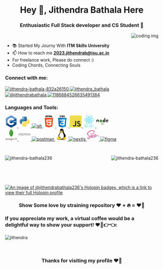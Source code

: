 <h1 align="center" >Hey 👋, Jithendra Bathala Here</h1>
<h3 align="center" >Enthusiastic Full Stack developer and CS Student 🚀</h3>

<img src="https://c.tenor.com/GfSX-u7VGM4AAAAC/tenor.gif" alt="coding img" align="right" height="220" />

<p align="left"> <a href="https://twitter.com/" target="blank"><img src="https://img.shields.io/twitter/follow/?logo=twitter&style=for-the-badge" alt="" /></a> </p>

- 📚 Started My Journy With **ITM Skills University**
- 📫 How to reach me **2023.jithendrab@isu.ac.in**
- For freelance work, Please do connect :)
- Coding Chords, Connecting Souls

<h3 align="left">Connect with me:</h3>
<p align="left">
  <a href="https://linkedin.com/in/jithendra-bathala-832a26150" target="blank">
    <img align="center" src="https://raw.githubusercontent.com/rahuldkjain/github-profile-readme-generator/master/src/images/icons/Social/linked-in-alt.svg" alt="jithendra-bathala-832a26150" height="30" width="40" />
  </a>
  <a href="https://instagram.com/jithendra_bathala" target="blank">
    <img align="center" src="https://raw.githubusercontent.com/rahuldkjain/github-profile-readme-generator/master/src/images/icons/Social/instagram.svg" alt="jithendra_bathala" height="30" width="40" />
  </a>
  <a href="https://medium.com/@jithendrabathala" target="blank">
    <img align="center" src="https://miro.medium.com/v2/resize:fit:1400/1*psYl0y9DUzZWtHzFJLIvTw.png" alt="@jithendrabathala" height="30" />
  </a>
  <a href="https://discord.com/users/1186884526635491384" target="blank">
    <img align="center" src="https://raw.githubusercontent.com/rahuldkjain/github-profile-readme-generator/master/src/images/icons/Social/discord.svg" alt="1186884526635491384" height="30" width="40" />
  </a>
</p>

<h3 align="left">Languages and Tools:</h3>
<p align="left">
  <a href="https://www.w3schools.com/cpp/" target="_blank" rel="noreferrer">
    <img src="https://raw.githubusercontent.com/devicons/devicon/master/icons/cplusplus/cplusplus-original.svg" alt="cplusplus" width="40" height="40"/>
  </a>
  <a href="https://www.python.org" target="_blank" rel="noreferrer">
    <img src="https://raw.githubusercontent.com/devicons/devicon/master/icons/python/python-original.svg" alt="python" width="40" height="40"/>
  </a>
  <a href="https://git-scm.com/" target="_blank" rel="noreferrer">
    <img src="https://www.vectorlogo.zone/logos/git-scm/git-scm-icon.svg" alt="git" width="40" height="40"/>
  </a>
  <a href="https://www.w3.org/html/" target="_blank" rel="noreferrer">
    <img src="https://raw.githubusercontent.com/devicons/devicon/master/icons/html5/html5-original-wordmark.svg" alt="html5" width="40" height="40"/>
  </a>
  <a href="https://www.w3schools.com/css/" target="_blank" rel="noreferrer">
    <img src="https://raw.githubusercontent.com/devicons/devicon/master/icons/css3/css3-original-wordmark.svg" alt="css3" width="40" height="40"/>
  </a>
  <a href="https://developer.mozilla.org/en-US/docs/Web/JavaScript" target="_blank" rel="noreferrer">
    <img src="https://raw.githubusercontent.com/devicons/devicon/master/icons/javascript/javascript-original.svg" alt="javascript" width="40" height="40"/>
  </a>
  <a href="https://reactjs.org/" target="_blank" rel="noreferrer">
    <img src="https://raw.githubusercontent.com/devicons/devicon/master/icons/react/react-original-wordmark.svg" alt="react" width="40" height="40"/>
  </a>
   <a href="https://nodejs.org" target="_blank" rel="noreferrer">
    <img src="https://raw.githubusercontent.com/devicons/devicon/master/icons/nodejs/nodejs-original-wordmark.svg" alt="nodejs" width="40" height="40"/>
  </a>

  <br />
  
  <a href="https://www.mongodb.com/" target="_blank" rel="noreferrer">
    <img src="https://raw.githubusercontent.com/devicons/devicon/master/icons/mongodb/mongodb-original-wordmark.svg" alt="mongodb" width="40" height="40"/>
  </a>
  <a href="https://expressjs.com" target="_blank" rel="noreferrer">
    <img src="https://raw.githubusercontent.com/devicons/devicon/master/icons/express/express-original-wordmark.svg" alt="express" width="40" height="40"/>
  </a>
  <a href="https://postman.com" target="_blank" rel="noreferrer">
    <img src="https://www.vectorlogo.zone/logos/getpostman/getpostman-icon.svg" alt="postman" width="40" height="40"/>
  </a>
  <a href="https://www.linux.org/" target="_blank" rel="noreferrer">
    <img src="https://raw.githubusercontent.com/devicons/devicon/master/icons/linux/linux-original.svg" alt="linux" width="40" height="40"/>
  </a>
  <a href="https://nextjs.org/" target="_blank" rel="noreferrer">
    <img src="https://w7.pngwing.com/pngs/87/586/png-transparent-next-js-hd-logo.png" alt="nextjs" width="40" height="40"/>
  </a>
  <a href="https://sass-lang.com" target="_blank" rel="noreferrer">
    <img src="https://raw.githubusercontent.com/devicons/devicon/master/icons/sass/sass-original.svg" alt="sass" width="40" height="40"/>
  </a>
  <a href="https://www.figma.com/" target="_blank" rel="noreferrer">
    <img src="https://www.vectorlogo.zone/logos/figma/figma-icon.svg" alt="figma" width="40" height="40"/>
  </a>
  
  <br />
  
</p>

<br />

<p>
  <img src="https://github-readme-stats.vercel.app/api/top-langs?username=jithendra-bathala236&show_icons=true&locale=en&layout=compact" alt="jithendra-bathala236"/>
  <img align="right" src="https://github-readme-stats.vercel.app/api?username=jithendra-bathala236&show_icons=true&locale=en" alt="jithendra-bathala236" />
</p>
<br />
<br />
<br />

[![An image of @jithendrabathala236's Holopin badges, which is a link to view their full Holopin profile](https://holopin.me/jithendrabathala236)][holopin]

[holopin]:https://www.holopin.io/@jithendrabathala236


<h3 align="center" >Show Some love by straining repository ❤️ + 🔥 = ❤️‍🔥</h3>

<h3 align="left">If you appreciate my work, a virtual coffee would be a delightful way to show your support! ❤️‍🔥👉👈:</h3>
<p>
  <a href="https://www.buymeacoffee.com/jithendra">
    <img align="left" src="https://cdn.buymeacoffee.com/buttons/v2/default-yellow.png" height="50" width="210" alt="jithendra" />
  </a>
</p>

<br />
<br />
<br />

<h3 align="center">Thanks for visiting my profile ❤️🚀</h3>



